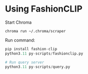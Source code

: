 # Using FashionCLIP

Start Chroma
```
chroma run ~/.chroma/scraper
```

Run command: 
```python
pip install fashion-clip
python3.11 py-scripts/fashionclip.py

# Run query server
python3.11 py-scripts/query.py
```
